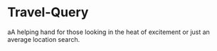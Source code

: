 # Travel-Query
aA helping hand for those looking in the heat of excitement or just an average location search.
